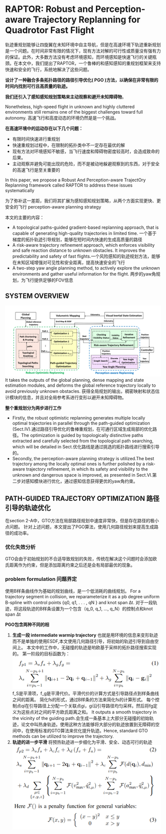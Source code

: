 # RAPTOR: Robust and Perception-aware Trajectory  Replanning for Quadrotor Fast Flight
轨迹重规划能够让四旋翼在未知环境中自主导航，但是在高速环境下轨迹重新规划是一个问题。在时间非常有限的情况下，现有方法对解的可行性或质量没有强有力的保证。此外，大多数方法没有考虑环境感知，而环境感知是快速飞行的关键瓶颈。在本文中，我们提出了RAPTOR，一个鲁棒的和感知感知的重规划框架来支持快速和安全的飞行，系统地解决了这些问题。

**设计了一种融合多条拓扑路径的路径引导优化( PGO )方法，以确保在非常有限的时间内找到可行且高质量的轨迹。**

**我们还引入了感知感知规划策略来主动观察和避开未知障碍物**。

Nonetheless, high-speed flight in unknown and highly cluttered environments still remains one of the biggest challenges toward full autonomy.
高速飞行和高度动态的环境仍然是是一个挑战。

**在高速环境中的运动存在以下几个问题：**
- 有限时间快速进行重规划
- 快速重规划过程中，在限制的拓扑类中不一定存在最优的解
- 现有方法对环境感知不敏感，当飞行速度和障碍物密度较高时，会造成致命的后果。
- 主动观察并避免可能出现的危险，而不是被动地躲避观察到的东西，对于安全的高速飞行是至关重要的

In this paper, we propose a Robust And Perception-aware TrajectOry Replanning framework called RAPTOR to address these issues systematically

为了弥补这一差距，我们将其扩展为感知感知规划策略，从两个方面实现更快、更安全的飞行
perception-aware planning strategy

本文的主要的内容：
- A topological paths-guided gradient-based replanning approach, that is capable of generating high-quality trajectories in limited time. 一个基于梯度的拓扑轨迹引导规划，能够在短时间内快速的生成高质量的路径
- A risk-aware trajectory refinement approach, which enforces visibility and safe reaction distance to unknown obstacles. It improves the predictability and safety of fast flights.一个风险感知的轨迹规划方法，能够在未知区域增强对可见性和安全距离，提高快速安全的飞行
- A two-step yaw angle planning method, to actively explore the unknown environments and gather useful information for the flight. 两步的yaw角规划，为飞行提供足够的FOV信息

## SYSTEM OVERVIEW
![](images/2025-03-05-09-53-02.png)
It takes the outputs of the global planning, dense mapping and state estimation modules, and deforms the global reference trajectory locally to avoid previously unknown obstacles.
获得全局规划的输出，稠密映射和状态估计模块的信息，并且对全局参考系进行变形以避开未知障碍物。

**整个重规划分为两步进行工作**
- Firstly, the robust optimistic replanning generates multiple locally optimal trajectories in parallel through the path-guided optimization (Sect.IV).通过路径引导优化的鲁棒重规划，在可通行区域生成局部的优化路径。The optimization is guided by topologically distinctive paths extracted and carefully selected from the topological path searching, which will be detailed in Sect.优化路线是通过挑选的拓扑路线进行搜索引导的。
- Secondly, the perception-aware planning strategy is utilized.The best trajectory among the locally optimal ones is further polished by a risk-aware trajectory refinement, in which its safety and visibility to the unknown and dangerous space is improved, as presented in Sect.VI.第二步对感知模块进行优化，通过感知信息获得更优的yaw角约束。


## PATH-GUIDED TRAJECTORY OPTIMIZATION 路径引导的轨迹优化
在section 2-A中，GTO方法在局部路径规划中速度非常快，但是存在路径的极小点问题。
针对上述问题，本文提出了PGO算法，使用几何路径规划来提高生成路径的成功率。
### 优化失效分析
GTO会由于初始规划的不合适导致规划的失败，传统在解决这个问题时会添加欧氏距离作为约束，但是添加距离约束之后还是会有局部最优的现象。
### problem formulation 问题界定
使用B样条曲线作为基础的规划曲线，是一个低消耗的曲线规划。
For a trajectory segment in collision, we reparameterize it as a pb degree uniform B-spline with control points {q0, q1, . . . , qN } and knot span ∆t.
对于一段轨迹，将这段轨迹的B样条设置为一个包含（q_0, q_1, ..., q_N）的控制点和knot span ∆t

**PGO包含两种不同的相**
1. **生成一段 intermediate warmip trajectory**
也就是用环境的信息来变形轨迹而不是单独的使用ESDF,本文使用几何路径引导，将初始的轨迹引导到自由空间上。
本文中的工作中，无碰撞的轨迹是哟欧基于采样的拓扑路径搜索实现的。
第一阶段的目标函数为：
![](images/2025-03-07-21-39-28.png)
f_S是平滑项，f_g是平滑代价。平滑代价的计算方式是引导路径点到样条曲线之间的距离。
简化fs的形式，通过B样条的方法来简化fs的计算形式。
每个控制点qi在引导路径上分配一个关联点gi，gi沿引导路径均匀采样。然后将fg定义为这些点对之间的平方欧氏距离之和。
It outputs a smooth trajectory in the vicinity of the guiding path.会生成一条基本上大部分无碰撞的初始轨迹，论文中叫热身轨迹。使用这种方法能够将大部分的轨迹放置到无障碍的空间中，在使用标准的GTO算法来优化提升轨迹。Hence, standard GTO methods can be utilized to improve the trajectory.
2. **轨迹的进一步平滑**
将预热轨迹进一步细化为平滑、安全、动态可行的轨迹
![](images/2025-03-07-22-34-11.png)
